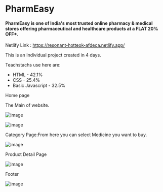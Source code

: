 # PharmEasy

#### PharmEasy is one of India's most trusted online pharmacy &amp; medical stores offering pharmaceutical and healthcare products at a FLAT 20% OFF*.

Netlify Link : https://resonant-hotteok-afdeca.netlify.app/

This is an Individual project created in 4 days.

Teachstachs use here are:
- HTML - 42.1%
- CSS - 25.4%
- Basic Javascript - 32.5%




 Home page
 
 The Main of website.

![image](https://user-images.githubusercontent.com/107466839/214043248-7915c739-298a-41e9-91e6-735f37c4a901.png)

![image](https://user-images.githubusercontent.com/107466839/214043496-7cd7578a-fb62-493a-88bb-f553408cf7c7.png)

Category Page:From here you can select Medicine you want to buy.

![image](https://user-images.githubusercontent.com/107466839/214043614-152a5b67-ad0f-4d20-a2b2-d8fabbb936e2.png)

 Product Detail Page

![image](https://user-images.githubusercontent.com/107466839/214043969-25782d69-d766-4180-8e34-99a32cc26ab0.png)

 Footer

![image](https://user-images.githubusercontent.com/107466839/214044162-9e1d8f87-8e38-49a3-8164-80f6c78c7a39.png)
